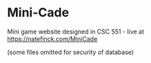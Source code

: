 # Mini-Cade
Mini game website designed in CSC 551 - live at https://natefinck.com/MiniCade

(some files omitted for security of database)
